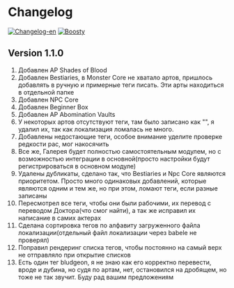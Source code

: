 # Changelog

[![Changelog-en](https://img.shields.io/badge/lang-en-red.svg)](https://github.com/Metofay/pf2e-token-pack-character-gallery/blob/master/Changelog-en.md)
[![Boosty](https://img.shields.io/badge/Boosty-Metofay?logo=boosty&color=%23FFFFFF)](https://boosty.to/metofay)

## Version 1.1.0
1. Добавлен AP Shades of Blood
2. Добавлен Bestiaries, в Monster Core не хватало артов, пришлось добавлять в ручную и примерные теги писать. Эти арты находиться в отдельной папке
3. Добавлен NPC Core
4. Добавлен Beginner Box
5. Добавлен AP Abomination Vaults
6. У некоторых артов отсутствуют теги, там было записано как "", я удалил их, так как локализация ломалась не много.
7. Добавлены недостающие теги, особое внимание уделите проверке редкости рас, мог накосячить
8. Все же, Галерея будет полностью самостоятельным модулем, но с возможностью интеграции в основной(просто настройки будут регистрироваться в основном модуле)
9. Удалены дубликаты, сделано так, что Bestiaries и Npc Core являются приоритетом. Просто много одинаковых добавлений, которые являются одним и тем же, но при этом, ломают теги, если разные записаны
10. Пересмотрел все теги, чтобы они были рабочими, их перевод с переводом Доктора(что смог найти), а так же исправил их написание в самих актерах
11. Сделана сортировка тегов по алфавиту загруженного файла локализации(отдельный файл локализации через babele не проверял)
12. Поправил рендеринг списка тегов, чтобы постоянно на самый верх не отправляло при открытие списков
13. Есть один тег bludgeon, я не знаю как его корректно перевести, вроде и дубина, но судя по артам, нет, остановился на дробящем, но тоже не так звучит. Буду рад вашим предложениям

